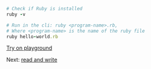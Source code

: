 ```rb
# Check if Ruby is installed
ruby -v

# Run in the cli: ruby <program-name>.rb,
# Where <program-name> is the name of the ruby file
ruby hello-world.rb
```

[Try on playground](https://onecompiler.com/ruby/3yh7dhbz9)

Next: [read and write](/2022/11/17/read-and-write.html)